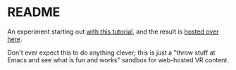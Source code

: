 # README

An experiment starting out [with this
tutorial](https://threejs.org/docs/#manual/en/introduction/How-to-create-VR-content),
and the result is [hosted over here](https://blog.davep.org/vrTest/).

Don't ever expect this to do anything clever; this is just a "throw stuff at
Emacs and see what is fun and works" sandbox for web-hosted VR content.

[//]: # (README.md ends here)
